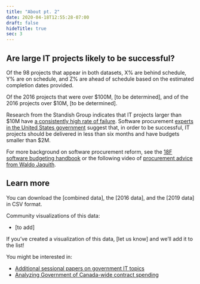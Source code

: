 ```yaml
---
title: "About pt. 2"
date: 2020-04-18T12:55:28-07:00
draft: false
hideTitle: true
sec: 3
---
```


## Are large IT projects likely to be successful?

Of the 98 projects that appear in both datasets, X% are behind schedule, Y% are on schedule, and Z% are ahead of schedule based on the estimated completion dates provided.

Of the 2016 projects that were over $100M, [to be determined], and of the 2016 projects over $10M, [to be determined].

Research from the Standish Group indicates that IT projects larger than $10M have [a consistently high rate of failure](https://18f.gsa.gov/2019/04/09/why-we-love-modular-contracting/). Software procurement [experts in the United States government](https://18f.gsa.gov/tags/modular-contracting/) suggest that, in order to be successful, IT projects should be delivered in less than six months and have budgets smaller than $2M. 

For more background on software procurement reform, see the [18F software budgeting handbook](https://github.com/18F/technology-budgeting/blob/master/handbook.md) or the following video of [procurement advice from Waldo Jaquith](https://www.youtube.com/watch?v=g-h6CtSwk30). 


## Learn more

You can download the [combined data], the [2016 data], and the [2019 data] in CSV format.

Community visualizations of this data:



*   [to add]

If you’ve created a visualization of this data, [let us know] and we’ll add it to the list! 

You might be interested in:



*   [Additional sessional papers on government IT topics](https://github.com/lchski/free-the-data/tree/master/lop/sessional-papers)
*   [Analyzing Government of Canada-wide contract spending](https://goc-spending.github.io/analysis/)